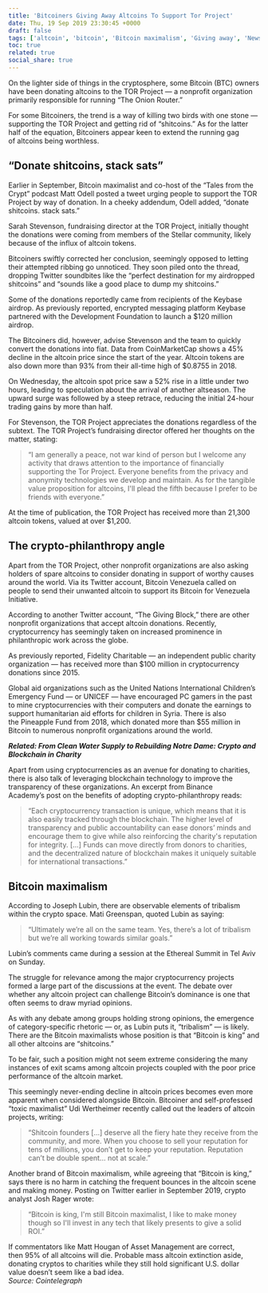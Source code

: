 ```yaml
---
title: 'Bitcoiners Giving Away Altcoins To Support Tor Project'
date: Thu, 19 Sep 2019 23:30:45 +0000
draft: false
tags: ['altcoin', 'bitcoin', 'Bitcoin maximalism', 'Giving away', 'News', 'TOR']
toc: true
related: true
social_share: true
---
```


On the lighter side of things in the cryptosphere, some Bitcoin (BTC) owners have been donating altcoins to the TOR Project — a nonprofit organization primarily responsible for running “The Onion Router.”

For some Bitcoiners, the trend is a way of killing two birds with one stone — supporting the TOR Project and getting rid of “shitcoins.” As for the latter half of the equation, Bitcoiners appear keen to extend the running gag of altcoins being worthless.

“Donate shitcoins, stack sats”
------------------------------

Earlier in September, Bitcoin maximalist and co-host of the “Tales from the Crypt” podcast Matt Odell posted a tweet urging people to support the TOR Project by way of donation. In a cheeky addendum, Odell added, “donate shitcoins. stack sats.”

Sarah Stevenson, fundraising director at the TOR Project, initially thought the donations were coming from members of the Stellar community, likely because of the influx of altcoin tokens.

Bitcoiners swiftly corrected her conclusion, seemingly opposed to letting their attempted ribbing go unnoticed. They soon piled onto the thread, dropping Twitter soundbites like the “perfect destination for my airdropped shitcoins” and “sounds like a good place to dump my shitcoins.”

Some of the donations reportedly came from recipients of the Keybase airdrop. As previously reported, encrypted messaging platform Keybase partnered with the Development Foundation to launch a $120 million airdrop.

The Bitcoiners did, however, advise Stevenson and the team to quickly convert the donations into fiat. Data from CoinMarketCap shows a 45% decline in the altcoin price since the start of the year. Altcoin tokens are also down more than 93% from their all-time high of $0.8755 in 2018.

On Wednesday, the altcoin spot price saw a 52% rise in a little under two hours, leading to speculation about the arrival of another altseason. The upward surge was followed by a steep retrace, reducing the initial 24-hour trading gains by more than half.

For Stevenson, the TOR Project appreciates the donations regardless of the subtext. The TOR Project’s fundraising director offered her thoughts on the matter, stating:

> “I am generally a peace, not war kind of person but I welcome any activity that draws attention to the importance of financially supporting the Tor Project. Everyone benefits from the privacy and anonymity technologies we develop and maintain. As for the tangible value proposition for altcoins, I'll plead the fifth because I prefer to be friends with everyone.”

At the time of publication, the TOR Project has received more than 21,300 altcoin tokens, valued at over $1,200.

The crypto-philanthropy angle
-----------------------------

Apart from the TOR Project, other nonprofit organizations are also asking holders of spare altcoins to consider donating in support of worthy causes around the world. Via its Twitter account, Bitcoin Venezuela called on people to send their unwanted altcoin to support its Bitcoin for Venezuela Initiative.

According to another Twitter account, “The Giving Block,” there are other nonprofit organizations that accept altcoin donations. Recently, cryptocurrency has seemingly taken on increased prominence in philanthropic work across the globe.

As previously reported, Fidelity Charitable — an independent public charity organization — has received more than $100 million in cryptocurrency donations since 2015.

Global aid organizations such as the United Nations International Children’s Emergency Fund — or UNICEF — have encouraged PC gamers in the past to mine cryptocurrencies with their computers and donate the earnings to support humanitarian aid efforts for children in Syria. There is also the Pineapple Fund from 2018, which donated more than $55 million in Bitcoin to numerous nonprofit organizations around the world.

**_Related: From Clean Water Supply to Rebuilding Notre Dame: Crypto and Blockchain in Charity_**

Apart from using cryptocurrencies as an avenue for donating to charities, there is also talk of leveraging blockchain technology to improve the transparency of these organizations. An excerpt from Binance Academy’s post on the benefits of adopting crypto-philanthropy reads:

> “Each cryptocurrency transaction is unique, which means that it is also easily tracked through the blockchain. The higher level of transparency and public accountability can ease donors’ minds and encourage them to give while also reinforcing the charity's reputation for integrity. \[...\] Funds can move directly from donors to charities, and the decentralized nature of blockchain makes it uniquely suitable for international transactions.”

Bitcoin maximalism
------------------

According to Joseph Lubin, there are observable elements of tribalism within the crypto space. Mati Greenspan, quoted Lubin as saying:

> “Ultimately we’re all on the same team. Yes, there’s a lot of tribalism but we’re all working towards similar goals.”

Lubin’s comments came during a session at the Ethereal Summit in Tel Aviv on Sunday.

The struggle for relevance among the major cryptocurrency projects formed a large part of the discussions at the event. The debate over whether any altcoin project can challenge Bitcoin’s dominance is one that often seems to draw myriad opinions.

As with any debate among groups holding strong opinions, the emergence of category-specific rhetoric — or, as Lubin puts it, “tribalism” — is likely. There are the Bitcoin maximalists whose position is that “Bitcoin is king” and all other altcoins are “shitcoins.”

To be fair, such a position might not seem extreme considering the many instances of exit scams among altcoin projects coupled with the poor price performance of the altcoin market.

This seemingly never-ending decline in altcoin prices becomes even more apparent when considered alongside Bitcoin. Bitcoiner and self-professed “toxic maximalist” Udi Wertheimer recently called out the leaders of altcoin projects, writing:

> “Shitcoin founders \[...\] deserve all the fiery hate they receive from the community, and more. When you choose to sell your reputation for tens of millions, you don’t get to keep your reputation. Reputation can’t be double spent... not at scale.”

Another brand of Bitcoin maximalism, while agreeing that “Bitcoin is king,” says there is no harm in catching the frequent bounces in the altcoin scene and making money. Posting on Twitter earlier in September 2019, crypto analyst Josh Rager wrote:

> “Bitcoin is king, I'm still Bitcoin maximalist, I like to make money though so I'll invest in any tech that likely presents to give a solid ROI.”

If commentators like Matt Hougan of Asset Management are correct, then 95% of all altcoins will die. Probable mass altcoin extinction aside, donating cryptos to charities while they still hold significant U.S. dollar value doesn’t seem like a bad idea.  
_Source: Cointelegraph_
